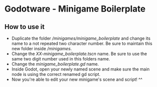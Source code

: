 # Godotware - Minigame Boilerplate

## How to use it

 - Duplicate the folder */minigames/minigame_boilerplate* and change its name to a
 not repeated two character number. Be sure to maintain this new folder inside
 */minigames*.
 - Change the *XX-minigame_boilerplate.tscn* name. Be sure to use the same two digit
 number used in this folders name.
 - Change the *minigame_boilerplate.gd* name.
 - Inside Godot, open your newly named scene and make sure the main node is using
 the correct renamed gd script.
 - Now you're able to edit your new minigame's scene and script! ^^
